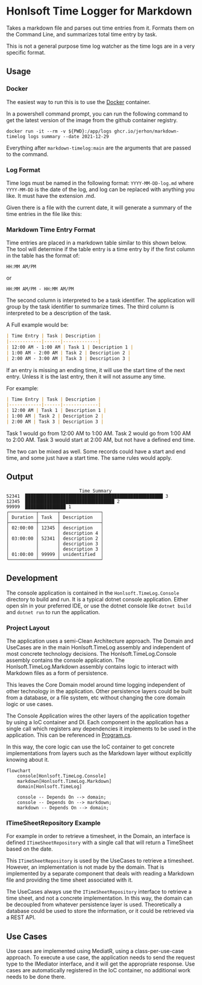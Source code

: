 # Honlsoft Time Logger for Markdown

Takes a markdown file and parses out time entries from it.
Formats them on the Command Line, and summarizes total time entry by task.

This is not a general purpose time log watcher as the time logs are in a very specific format.

## Usage

### Docker

The easiest way to run this is to use the [Docker](https://www.docker.com/) container.

In a powershell command prompt, you can run the following command to get the latest version of the image from the github container registry.

```
docker run -it --rm -v ${PWD}:/app/logs ghcr.io/jerhon/markdown-timelog logs summary --date 2021-12-29
```

Everything after `markdown-timelog:main` are the arguments that are passed to the command.

### Log Format

Time logs must be named in the following format: `YYYY-MM-DD-log.md` where `YYYY-MM-DD` is the date of the log, and log can be replaced with anything you like.  It must have the extension .md.

Given there is a file with the current date, it will generate a summary of the time entries in the file like this:


### Markdown Time Entry Format

Time entries are placed in a markdown table similar to this shown below.
The tool will determine if the table entry is a time entry by if the first column in the table has the format of:

`HH:MM AM/PM`

or

`HH:MM AM/PM - HH:MM AM/PM`

The second column is interpreted to be a task identifier.
The application will group by the task identifier to summarize times.
The third column is interpreted to be a description of the task.

A Full example would be:

```markdown
| Time Entry | Task | Description |
|------------|------|-------------|
| 12:00 AM - 1:00 AM | Task 1 | Description 1 |
| 1:00 AM - 2:00 AM | Task 2 | Description 2 |
| 2:00 AM - 3:00 AM | Task 3 | Description 3 |
```

If an entry is missing an ending time, it will use the start time of the next entry.  Unless it is the last entry, then it will not assume any time.

For example:


```markdown
| Time Entry | Task | Description |
|------------|------|-------------|
| 12:00 AM | Task 1 | Description 1 |
| 1:00 AM | Task 2 | Description 2 |
| 2:00 AM | Task 3 | Description 3 |
```

Task 1 would go from 12:00 AM to 1:00 AM.
Task 2 would go from 1:00 AM to 2:00 AM.
Task 3 would start at 2:00 AM, but not have a defined end time.

The two can be mixed as well.
Some records could have a start and end time, and some just have a start time.
The same rules would apply.

## Output

```
                           Time Summary
52341  ███████████████████████████████████████████████████ 3
12345  █████████████████████████████████ 2
99999  ███████████████ 1
┌──────────┬───────┬───────────────┐
│ Duration │ Task  │ Description   │
├──────────┼───────┼───────────────┤
│ 02:00:00 │ 12345 │ description   │
│          │       │ description 4 │
│ 03:00:00 │ 52341 │ description 2 │
│          │       │ description 3 │
│          │       │ description 3 │
│ 01:00:00 │ 99999 │ unidentified  │
└──────────┴───────┴───────────────┘
```

## Development

The console application is contained in the `Honlsoft.TimeLog.Console` directory to build and run.
It is a typical dotnet console application.
Either open sln in your preferred IDE, or use the dotnet console like `dotnet build` and `dotnet run` to run the application.

### Project Layout

The application uses a semi-Clean Architecture approach.
The Domain and UseCases are in the main Honlsoft.TimeLog assembly and independent of most concrete technology decisions.
The Honlsoft.TimeLog.Console assembly contains the console application.
The Honlsoft.TimeLog.Markdown assembly contains logic to interact with Markdown files as a form of persistence.

This leaves the Core Domain model around time logging independent of other technology in the application.
Other persistence layers could be built from a database, or a file system, etc without changing the core domain logic or use cases.

The Console Application wires the other layers of the application together by using a IoC container and DI.
Each component in the application has a single call which registers any dependencies it implements to be used in the application.
This can be referenced in [Program.cs](.\src\Honlsoft.TimeLog.Console\Program.cs).

In this way, the core logic can use the IoC container to get concrete implementations from layers such as the Markdown layer without explicitly knowing about it.

```mermaid TD
flowchart
    console[Honlsoft.TimeLog.Console]
    markdown[Honlsoft.TimeLog.Markdown]
    domain[Honlsoft.TimeLog]

    console -- Depends On --> domain;
    console -- Depends On --> markdown;
    markdown -- Depends On --> domain;
```

### ITimeSheetRepository Example

For example in order to retrieve a timesheet, in the Domain, an interface is defined `ITimeSheetRepository` with a single call that will return a TimeSheet based on the date.

This `ITimeSheetRepository` is used by the UseCases to retrieve a timesheet.
However, an implementation is not made by the domain.
That is implemented by a separate component that deals with reading a Markdown file and providing the time sheet associated with it.

The UseCases always use the `ITimeSheetRepository` interface to retrieve a time sheet, and not a concrete implementation.  In this way, the domain can be decoupled from whatever persistence layer is used.
Theoretically a database could be used to store the information, or it could be retrieved via a REST API.

## Use Cases

Use cases are implemented using MediatR, using a class-per-use-case approach.
To execute a use case, the application needs to send the request type to the IMediator interface, and it will get the appropriate response.
Use cases are automatically registered in the IoC container, no additional work needs to be done there.
